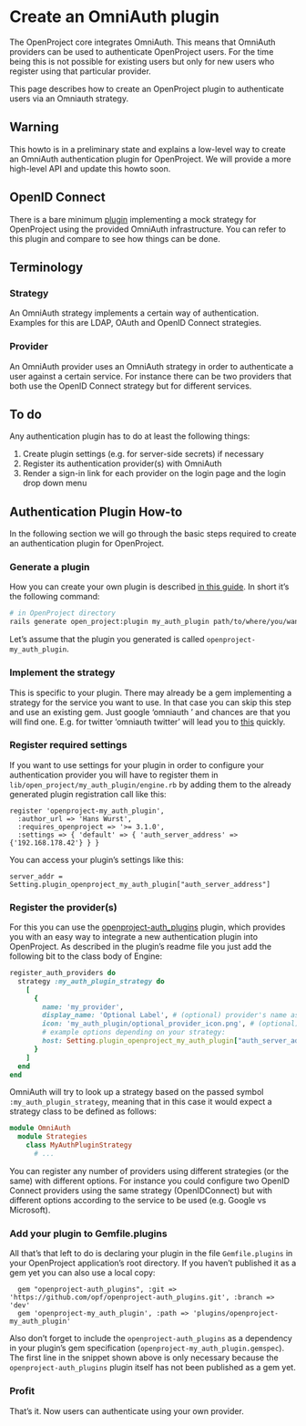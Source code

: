 # Create an OmniAuth plugin

The OpenProject core integrates OmniAuth. This means that OmniAuth providers can be used to authenticate OpenProject users. For the time being this is not possible for existing users but only for new users who register using that particular provider.

This page describes how to create an OpenProject plugin to authenticate users via an Omniauth strategy.

## Warning

This howto is in a preliminary state and explains a low-level way to create an OmniAuth authentication plugin for OpenProject. We will provide a more high-level API and update this howto soon.

## OpenID Connect

There is a bare minimum [plugin](https://github.com/machisuji/openproject-mock_auth) implementing a mock strategy for OpenProject using the provided OmniAuth infrastructure. You can refer to this plugin and compare to see how things can be done.

## Terminology

### Strategy

An OmniAuth strategy implements a certain way of authentication. Examples for this are LDAP, OAuth and OpenID Connect strategies.

### Provider

An OmniAuth provider uses an OmniAuth strategy in order to authenticate a user against a certain service.
For instance there can be two providers that both use the OpenID Connect strategy but for different services.

## To do

Any authentication plugin has to do at least the following things:

1. Create plugin settings (e.g. for server-side secrets) if necessary
2. Register its authentication provider(s) with OmniAuth
3. Render a sign-in link for each provider on the login page and the login drop down menu

## Authentication Plugin How-to

In the following section we will go through the basic steps required to create an authentication plugin for OpenProject.

### Generate a plugin

How you can create your own plugin is described [in this guide](https://www.openproject.org/development/create-openproject-plugin/). In short it’s the following command:

```bash
# in OpenProject directory
rails generate open_project:plugin my_auth_plugin path/to/where/you/want/to/have/it
```

Let’s assume that the plugin you generated is called `openproject-my_auth_plugin`.

### Implement the strategy

This is specific to your plugin. There may already be a gem implementing a strategy for the service you want to use.
In that case you can skip this step and use an existing gem. Just google ‘omniauth <service>’ and chances are that you will find one.
E.g. for twitter ‘omniauth twitter’ will lead you to [this](https://github.com/arunagw/omniauth-twitter) quickly.

### Register required settings

If you want to use settings for your plugin in order to configure your authentication provider you will have to register them in `lib/open_project/my_auth_plugin/engine.rb` by adding them to the already generated plugin registration call like this:

```
register 'openproject-my_auth_plugin',
  :author_url => 'Hans Wurst',
  :requires_openproject => '>= 3.1.0',
  :settings => { 'default' => { 'auth_server_address' => {'192.168.178.42'} } }
```

You can access your plugin’s settings like this:

```
server_addr = Setting.plugin_openproject_my_auth_plugin["auth_server_address"]
```

### Register the provider(s)

For this you can use the [openproject-auth_plugins](https://github.com/opf/openproject-auth_plugins) plugin, which provides you with an easy way to integrate a new authentication plugin into OpenProject.
As described in the plugin’s readme file you just add the following bit to the class body of Engine:

```ruby
register_auth_providers do
  strategy :my_auth_plugin_strategy do
    [
      {
        name: 'my_provider',
        display_name: 'Optional Label', # (optional) provider's name as shown in OpenProject
        icon: 'my_auth_plugin/optional_provider_icon.png', # (optional) provider icon
        # example options depending on your strategy:
        host: Setting.plugin_openproject_my_auth_plugin["auth_server_address"]
      }
    ]
  end
end
```

OmniAuth will try to look up a strategy based on the passed symbol `:my_auth_plugin_strategy`, meaning that in this case it would expect a strategy class to be defined as follows:

```ruby
module OmniAuth
  module Strategies
    class MyAuthPluginStrategy
      # ...
```

You can register any number of providers using different strategies (or the same) with different options.
For instance you could configure two OpenID Connect providers using the same strategy (OpenIDConnect) but with different options according to the service to be used (e.g. Google vs Microsoft).

### Add your plugin to Gemfile.plugins

All that’s that left to do is declaring your plugin in the file `Gemfile.plugins` in your OpenProject application’s root directory.
If you haven’t published it as a gem yet you can also use a local copy:

```
  gem "openproject-auth_plugins", :git => 'https://github.com/opf/openproject-auth_plugins.git', :branch => 'dev'
  gem 'openproject-my_auth_plugin', :path => 'plugins/openproject-my_auth_plugin'
```

Also don’t forget to include the `openproject-auth_plugins` as a dependency in your plugin’s gem specification (`openproject-my_auth_plugin.gemspec`).
The first line in the snippet shown above is only necessary because the `openproject-auth_plugins` plugin itself has not been published as a gem yet.

### Profit

That’s it. Now users can authenticate using your own provider.

